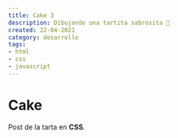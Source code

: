 ```yaml
---
title: Cake 3
description: Dibujando una tartita sabrosita 🎂
created: 22-04-2021
category: desarrollo
tags:
- html
- css
- javascript
---
```


# Cake

Post de la tarta en **CSS**.
